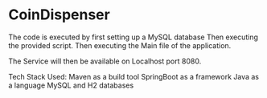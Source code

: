 # CoinDispenser
The code is executed by first setting up a MySQL database
Then executing the provided script.
Then executing the Main file of the application.


The Service will then be available on Localhost port 8080.

Tech Stack Used:
Maven as a build tool
SpringBoot as a framework
Java as a language
MySQL and H2 databases
